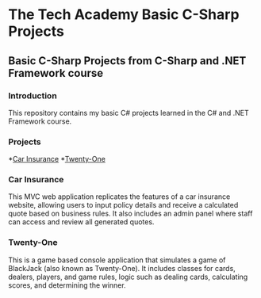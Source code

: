 # The Tech Academy Basic C-Sharp Projects
## Basic C-Sharp Projects from C-Sharp and .NET Framework course
### Introduction
This repository contains my basic C# projects learned in the C# and .NET Framework course.
### Projects
*[Car Insurance](https://github.com/HollySlaney/The-Tech-Academy-Basic-C-Sharp-Projects/tree/main/CarInsurance)
*[Twenty-One](https://github.com/HollySlaney/The-Tech-Academy-Basic-C-Sharp-Projects/tree/main/TwentyOne)
### Car Insurance
This MVC web application replicates the features of a car insurance website, allowing users to input policy details and receive a calculated quote based on business rules. It also includes an admin panel where staff can access and review all generated quotes.
### Twenty-One
This is a game based console application that simulates a game of BlackJack (also known as Twenty-One). It includes classes for cards, dealers, players, and game rules, logic such as dealing cards, calculating scores, and determining the winner.
